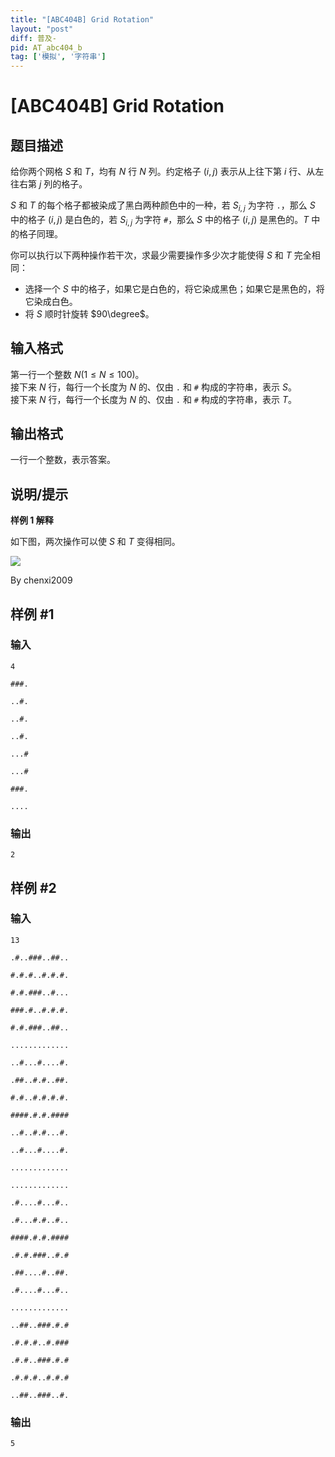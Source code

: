 ```yaml
---
title: "[ABC404B] Grid Rotation"
layout: "post"
diff: 普及-
pid: AT_abc404_b
tag: ['模拟', '字符串']
---
```


# [ABC404B] Grid Rotation

## 题目描述

给你两个网格 $S$ 和 $T$，均有 $N$ 行 $N$ 列。约定格子 $(i,j)$ 表示从上往下第 $i$ 行、从左往右第 $j$ 列的格子。

$S$ 和 $T$ 的每个格子都被染成了黑白两种颜色中的一种，若 $S_{i,j}$ 为字符 `.`，那么 $S$ 中的格子 $(i,j)$ 是白色的，若 $S_{i,j}$ 为字符 `#`，那么 $S$ 中的格子 $(i,j)$ 是黑色的。$T$ 中的格子同理。

你可以执行以下两种操作若干次，求最少需要操作多少次才能使得 $S$ 和 $T$ 完全相同：

- 选择一个 $S$ 中的格子，如果它是白色的，将它染成黑色；如果它是黑色的，将它染成白色。
- 将 $S$ 顺时针旋转 $90\degree$。

## 输入格式

第一行一个整数 $N(1\le N\le 100)$。\
接下来 $N$ 行，每行一个长度为 $N$ 的、仅由 `.` 和 `#` 构成的字符串，表示 $S$。\
接下来 $N$ 行，每行一个长度为 $N$ 的、仅由 `.` 和 `#` 构成的字符串，表示 $T$。

## 输出格式

一行一个整数，表示答案。

## 说明/提示

**样例 1 解释**

如下图，两次操作可以使 $S$ 和 $T$ 变得相同。

![](https://img.atcoder.jp/abc404/ba23906703e10d3d450486afe6eb488f.png)

By chenxi2009

## 样例 #1

### 输入

```
4
###.
..#.
..#.
..#.
...#
...#
###.
....
```

### 输出

```
2
```

## 样例 #2

### 输入

```
13
.#..###..##..
#.#.#..#.#.#.
#.#.###..#...
###.#..#.#.#.
#.#.###..##..
.............
..#...#....#.
.##..#.#..##.
#.#..#.#.#.#.
####.#.#.####
..#..#.#...#.
..#...#....#.
.............
.............
.#....#...#..
.#...#.#..#..
####.#.#.####
.#.#.###..#.#
.##....#..##.
.#....#...#..
.............
..##..###.#.#
.#.#.#..#.###
.#.#..###.#.#
.#.#.#..#.#.#
..##..###..#.
```

### 输出

```
5
```

